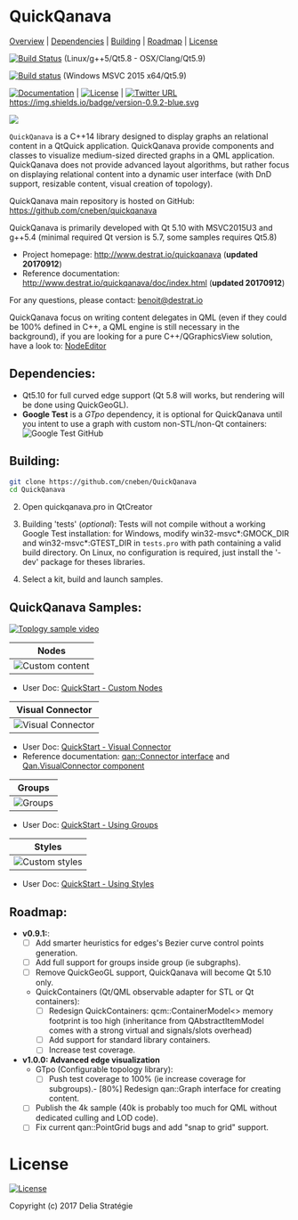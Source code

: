 QuickQanava 
============================

[Overview](#QuickQanava) |
[Dependencies](#Dependencies) |
[Building](#building) |
[Roadmap](#Roadmap) |
[License](#license)

[![Build Status](https://travis-ci.org/cneben/QuickQanava.svg?branch=master)](https://travis-ci.org/cneben/QuickQanava)  (Linux/g++5/Qt5.8 - OSX/Clang/Qt5.9)

[![Build status](https://ci.appveyor.com/api/projects/status/ghpiaqqew63er8ea?svg=true)](https://ci.appveyor.com/project/cneben/quickqanava) (Windows MSVC 2015 x64/Qt5.9)

[![Documentation](https://img.shields.io/badge/docs-doxygen-blue.svg)](http://www.destrat.io/quickqanava/doc) |
[![License](https://img.shields.io/badge/License-BSD%203--Clause-blue.svg)](https://opensource.org/licenses/BSD-3-Clause) |
[![Twitter URL](https://img.shields.io/twitter/url/https/twitter.com/fold_left.svg?style=social&label=Follow%20%40QuickQanava)](https://twitter.com/QuickQanava)
https://img.shields.io/badge/version-0.9.2-blue.svg

![](https://github.com/cneben/QuickQanava/blob/master/doc/web/docs/images/home.png)

`QuickQanava` is a C++14 library designed to display graphs an relational content in a QtQuick application. QuickQanava provide components and classes to visualize medium-sized directed graphs in a QML application. QuickQanava does not provide advanced layout algorithms, but rather focus on displaying relational content into a dynamic user interface (with DnD support, resizable content, visual creation of topology).

QuickQanava main repository is hosted on GitHub: https://github.com/cneben/quickqanava

QuickQanava is primarily developed with Qt 5.10 with MSVC2015U3 and g++5.4 (minimal required Qt version is 5.7, some samples requires Qt5.8)

+ Project homepage: http://www.destrat.io/quickqanava (**updated 20170912**)
+ Reference documentation: http://www.destrat.io/quickqanava/doc/index.html (**updated 20170912**)

For any questions, please contact: benoit@destrat.io

QuickQanava focus on writing content delegates in QML (even if they could be 100% defined in C++, a QML engine is still necessary in the background), if you are looking for a pure C++/QGraphicsView solution, have a look to: [NodeEditor](https://github.com/paceholder/nodeeditor)

## Dependencies:

- Qt5.10 for full curved edge support (Qt 5.8 will works, but rendering will be done using QuickGeoGL).
- **Google Test** is a *GTpo* dependency, it is optional for QuickQanava until you intent to use a graph with custom non-STL/non-Qt containers: ![Google Test GitHub](https://github.com/google/googletest)

## Building:

```sh
git clone https://github.com/cneben/QuickQanava
cd QuickQanava
```
2. Open quickqanava.pro in QtCreator
  4. Building 'tests' (_optional_): Tests will not compile without a working Google Test installation: for Windows, modify win32-msvc*:GMOCK_DIR and win32-msvc*:GTEST_DIR in `tests.pro` with path containing a valid build directory. On Linux, no configuration is required, just install the '-dev' package for theses libraries.

3. Select a kit, build and launch samples.

## QuickQanava Samples:

[![Toplogy sample video](https://img.youtube.com/vi/bUTO_PeegP4/0.jpg)](https://www.youtube.com/watch?v=bUTO_PeegP4)

| Nodes       | 
| :---:       |
| ![Custom content](https://github.com/cneben/QuickQanava/blob/master/doc/web/docs/images/sample-nodes.gif) |

  - User Doc:  [QuickStart - Custom Nodes](http://www.destrat.io/quickqanava/gettingstarted/index.html#displaying-custom-nodes)

| Visual Connector       |   
| :---:                  | 
![Visual Connector](https://github.com/cneben/QuickQanava/blob/master/doc/web/docs/images/sample-connector.gif) |

  - User Doc:  [QuickStart - Visual Connector](http://www.destrat.io/quickqanava/gettingstarted/index.html#topology)
  - Reference documentation: [qan::Connector interface](http://www.destrat.io/quickqanava/doc/classqan_1_1_connector.html) and [Qan.VisualConnector component](http://www.destrat.io/quickqanava/doc/class_visual_connector.html)

| Groups       | 
| :---:        | 
| ![Groups](https://github.com/cneben/QuickQanava/blob/master/doc/web/docs/images/sample-groups.gif) |

  - User Doc:  [QuickStart - Using Groups](http://www.destrat.io/quickqanava/gettingstarted/index.html#using-groups)

| Styles       |
| :---:        | 
| ![Custom styles](https://github.com/cneben/QuickQanava/blob/master/doc/web/docs/images/sample-styles.gif) |

  - User Doc:  [QuickStart - Using Styles](http://www.destrat.io/quickqanava/gettingstarted/index.html#defining-styles)

  
## Roadmap:

  - **v0.9.1:**:	 
    - [ ] Add smarter heuristics for edges's Bezier curve control points generation.
    - [ ] Add full support for groups inside group (ie subgraphs).
    - [ ] Remove QuickGeoGL support, QuickQanava will become Qt 5.10 only.
	- QuickContainers (Qt/QML observable adapter for STL or Qt containers):
		- [ ] Redesign QuickContainers: qcm::ContainerModel<> memory footprint is too high (inheritance from QAbstractItemModel comes with a strong virtual and signals/slots overhead)
		- [ ] Add support for standard library containers.
		- [ ] Increase test coverage.
  - **v1.0.0: Advanced edge visualization**	 
    - GTpo (Configurable topology library):
	  - [ ] Push test coverage to 100% (ie increase coverage for subgroups).- [80%] Redesign qan::Graph interface for creating content.
    - [ ] Publish the 4k sample (40k is probably too much for QML without dedicated culling and LOD code).
    - [ ] Fix current qan::PointGrid bugs and add "snap to grid" support.

License
=======

[![License](https://img.shields.io/badge/License-BSD%203--Clause-blue.svg)](https://opensource.org/licenses/BSD-3-Clause)

Copyright (c) 2017 Delia Stratégie

